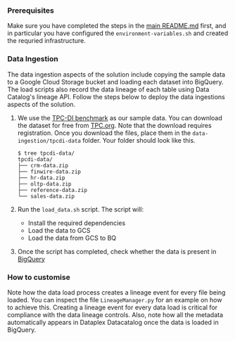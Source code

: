 ### Prerequisites
Make sure you have completed the steps in the [main README.md](../README.md) first,
and in particular you have configured the `environment-variables.sh` and 
created the requried infrastructure. 

### Data Ingestion 

The data ingestion aspects of the solution include copying the sample data to a 
Google Cloud Storage bucket and loading each dataset into BigQuery. 
The load scripts also record the data lineage of each table using Data Catalog's lineage API. 
Follow the steps below to deploy the data ingestions aspects of the solution.    

1. We use the [TPC-DI benchmark](https://www.tpc.org/tpcdi/default5.asp) as our sample data. 
You can download the dataset for free from [TPC.org](https://tpc.org/). Note that the download requires registration. 
Once you download the files, place them in the `data-ingestion/tpcdi-data` folder.
Your folder should look like this.
    ```
    $ tree tpcdi-data/
    tpcdi-data/
    ├── crm-data.zip
    ├── finwire-data.zip
    ├── hr-data.zip
    ├── oltp-data.zip
    ├── reference-data.zip
    └── sales-data.zip

    ```
1. Run the `load_data.sh` script.
 The script will:
    * Install the required dependencies
    * Load the data to GCS
    * Load the data from GCS to BQ

1. Once the script has completed, check whether the data is present in [BigQuery](https://pantheon.corp.google.com/bigquery)

### How to customise
Note how the data load process creates a lineage event for every file being loaded.
You can inspect the file `LineageManager.py` for an example on how to achieve this.
Creating a lineage event for every data load is critical for compliance with the data lineage controls.
Also, note how all the metadata automatically appears in Dataplex Datacatalog once the data is loaded in BigQuery.